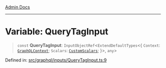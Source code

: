 [Admin Docs](/)

***

# Variable: QueryTagInput

> `const` **QueryTagInput**: `InputObjectRef`\<`ExtendDefaultTypes`\<\{ `Context`: [`GraphQLContext`](../../../context/type-aliases/GraphQLContext.md); `Scalars`: [`CustomScalars`](../../../scalars/type-aliases/CustomScalars.md); \}\>, `any`\>

Defined in: [src/graphql/inputs/QueryTagInput.ts:9](https://github.com/NishantSinghhhhh/talawa-api/blob/3b12506812825c5581bdb63c64252031697d198c/src/graphql/inputs/QueryTagInput.ts#L9)

